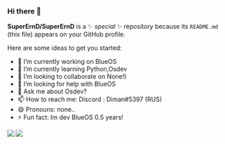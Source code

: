 ### Hi there 👋


**SuperErnD/SuperErnD** is a ✨ _special_ ✨ repository because its `README.md` (this file) appears on your GitHub profile.

Here are some ideas to get you started:

- 🔭 I’m currently working on BlueOS
- 🌱 I’m currently learning Python,Osdev
- 👯 I’m looking to collaborate on None!)
- 🤔 I’m looking for help with BlueOS
- 💬 Ask me about Osdev?
- 📫 How to reach me: Discord : Diman#5397 (RUS)
- 😄 Pronouns: none..
- ⚡ Fun fact: Im dev BlueOS 0.5 years!


<a href="https://github.com/xiaokang00010">
  <img align="left" src="https://github-readme-stats.vercel.app/api?username=xiaokang00010" />
</a>
<a href="https://github.com/xiaokang00010">
  <img align="left" src="https://github-readme-stats.vercel.app/api/top-langs/?username=xiaokang00010" />
</a>
